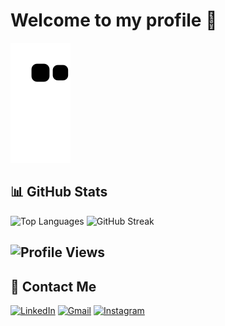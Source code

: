 # Welcome to my profile 👋


![Snake animation](https://raw.githubusercontent.com/joaovfe/joaovfe/c079651a757a2b5a953672f199e6371c39b5f6a9/github-contribution-grid-snake.svg)

## 📊 GitHub Stats  
![Top Languages](https://github-readme-stats.vercel.app/api/top-langs/?username=joaovfe&layout=compact&theme=radical) ![GitHub Streak](https://github-readme-streak-stats.herokuapp.com/?user=joaovfe&theme=radical)


![Profile Views](https://komarev.com/ghpvc/?username=joaovfe&color=blueviolet)
---

## 📩 Contact Me  
[![LinkedIn](https://img.shields.io/badge/LinkedIn-0077B5?style=for-the-badge&logo=linkedin&logoColor=white)]([https://linkedin.com/in/your-profile](https://www.linkedin.com/in/jo%C3%A3o-vitor-figueiredo-espindola-3605102a4/)) [![Gmail](https://img.shields.io/badge/Gmail-D14836?style=for-the-badge&logo=gmail&logoColor=white)](mailto:joaovitorfespindola@gmail.com) 
[![Instagram](https://img.shields.io/badge/Instagram-E4405F?style=for-the-badge&logo=instagram&logoColor=white)](https://instagram.com/joaovfe)   



